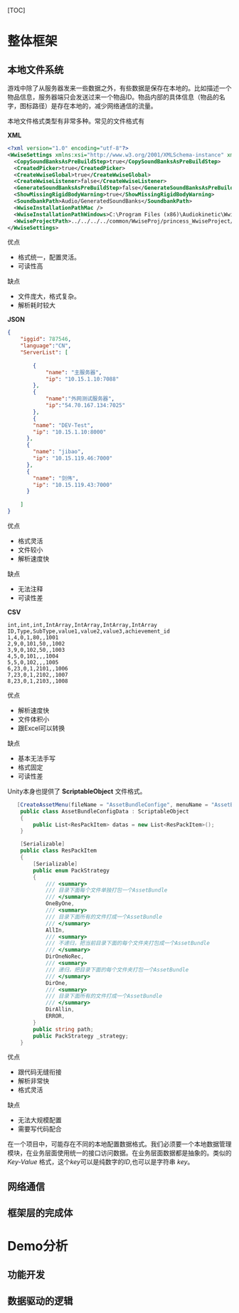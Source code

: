 [TOC]

# 整体框架

## 本地文件系统

​	游戏中除了从服务器发来一些数据之外，有些数据是保存在本地的。比如描述一个物品信息，服务器端只会发送过来一个物品ID。物品内部的具体信息（物品的名字，图标路径）是存在本地的，减少网络通信的流量。

本地文件格式类型有非常多种。常见的文件格式有

**XML** 

```xml
<?xml version="1.0" encoding="utf-8"?>
<WwiseSettings xmlns:xsi="http://www.w3.org/2001/XMLSchema-instance" xmlns:xsd="http://www.w3.org/2001/XMLSchema">
  <CopySoundBanksAsPreBuildStep>true</CopySoundBanksAsPreBuildStep>
  <CreatedPicker>true</CreatedPicker>
  <CreateWwiseGlobal>true</CreateWwiseGlobal>
  <CreateWwiseListener>false</CreateWwiseListener>
  <GenerateSoundBanksAsPreBuildStep>false</GenerateSoundBanksAsPreBuildStep>
  <ShowMissingRigidBodyWarning>true</ShowMissingRigidBodyWarning>
  <SoundbankPath>Audio/GeneratedSoundBanks</SoundbankPath>
  <WwiseInstallationPathMac />
  <WwiseInstallationPathWindows>C:\Program Files (x86)\Audiokinetic\Wwise 2018.1.5.6835</WwiseInstallationPathWindows>
  <WwiseProjectPath>../../../../common/WwiseProj/princess_WwiseProject/princess_WwiseProject.wproj</WwiseProjectPath>
</WwiseSettings>
```

优点

* 格式统一，配置灵活。
* 可读性高

缺点

* 文件庞大，格式复杂。
* 解析耗时较大

**JSON**

```json
{
    "iggid": 787546,
	"language":"CN",
    "ServerList": [
		
        {
            "name": "主服务器",
            "ip": "10.15.1.10:7088"
        },
		{
            "name":"外网测试服务器",
            "ip":"54.70.167.134:7025"
        },
		{
        "name": "DEV-Test",
        "ip": "10.15.1.10:8000"
      },
      {
        "name": "jibao",
        "ip": "10.15.119.46:7000"
      },
      {
        "name": "剑伟",
        "ip": "10.15.119.43:7000"
      }
           
    ]
}
```

优点

* 格式灵活
* 文件较小
* 解析速度快

缺点

- 无法注释
- 可读性差

**CSV**

```
int,int,int,IntArray,IntArray,IntArray,IntArray
ID,Type,SubType,value1,value2,value3,achievement_id
1,4,0,1,80,,1001
2,9,0,101,50,,1002
3,9,0,102,50,,1003
4,5,0,101,,,1004
5,5,0,102,,,1005
6,23,0,1,2101,,1006
7,23,0,1,2102,,1007
8,23,0,1,2103,,1008
```

优点

- 解析速度快
- 文件体积小
- 跟Excel可以转换

缺点

- 基本无法手写
- 格式固定
- 可读性差



 Unity本身也提供了 **ScriptableObject** 文件格式。

```c#
   [CreateAssetMenu(fileName = "AssetBundleConfige", menuName = "AssetBundle/AssetBundleConfige", order = 200)]
    public class AssetBundleConfigData : ScriptableObject
    {
        public List<ResPackItem> datas = new List<ResPackItem>();
    }
```



```c#
    [Serializable]
    public class ResPackItem
    {
        [Serializable]
        public enum PackStrategy
        {
            /// <summary>
            /// 目录下面每个文件单独打包一个AssetBundle
            /// </summary>
            OneByOne,
            /// <summary>
            /// 目录下面所有的文件打成一个AssetBundle
            /// </summary>
            AllIn,
            /// <summary>
            /// 不递归，把当前目录下面的每个文件夹打包成一个AssetBundle
            /// </summary>
            DirOneNoRec,
            /// <summary>
            /// 递归，把目录下面的每个文件夹打包一个AssetBundle
            /// </summary>
            DirOne,
            /// <summary>
            /// 目录下面所有的文件打成一个AssetBundle
            /// </summary>
            DirAllin,
            ERROR,
        }
        public string path;
        public PackStrategy _strategy;
    }
```

优点

- 跟代码无缝衔接
- 解析非常快
- 格式灵活

缺点

- 无法大规模配置
- 需要写代码配合



在一个项目中，可能存在不同的本地配置数据格式。我们必须要一个本地数据管理模块，在业务层面使用统一的接口访问数据。在业务层面数据都是抽象的。类似的*Key-Value* 格式，这个*key*可以是纯数字的*ID*,也可以是字符串 *key*。



## 网络通信

## 框架层的完成体

# Demo分析

## 功能开发



## 数据驱动的逻辑